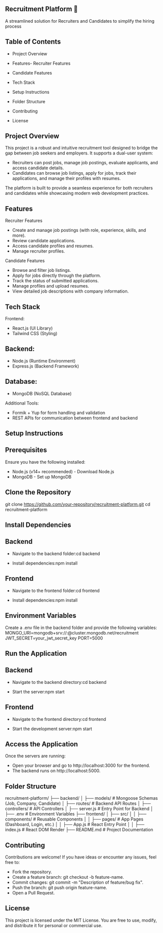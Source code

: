 ## Recruitment Platform 🎯

A streamlined solution for Recruiters and Candidates to simplify the hiring process
## Table of Contents
- Project Overview
- Features- Recruiter Features
- Candidate Features

- Tech Stack
- Setup Instructions
- Folder Structure
- Contributing
- License


## Project Overview
This project is a robust and intuitive recruitment tool designed to bridge the gap between job seekers and employers. It supports a dual-user system:
- Recruiters can post jobs, manage job postings, evaluate applicants, and access candidate details.
- Candidates can browse job listings, apply for jobs, track their applications, and manage their profiles with resumes.

The platform is built to provide a seamless experience for both recruiters and candidates while showcasing modern web development practices.

## Features
Recruiter Features
- Create and manage job postings (with role, experience, skills, and more).
- Review candidate applications.
- Access candidate profiles and resumes.
- Manage recruiter profiles.

Candidate Features
- Browse and filter job listings.
- Apply for jobs directly through the platform.
- Track the status of submitted applications.
- Manage profiles and upload resumes.
- View detailed job descriptions with company information.


## Tech Stack
Frontend:
- React.js (UI Library)
- Tailwind CSS (Styling)

## Backend:
- Node.js (Runtime Environment)
- Express.js (Backend Framework)

## Database:
- MongoDB (NoSQL Database)

Additional Tools:
- Formik + Yup for form handling and validation
- REST APIs for communication between frontend and backend


## Setup Instructions

## Prerequisites
Ensure you have the following installed:
- Node.js (v14+ recommended) - Download Node.js
- MongoDB - Set up MongoDB


## Clone the Repository
git clone https://github.com/your-repository/recruitment-platform.git
cd recruitment-platform



## Install Dependencies

## Backend
- Navigate to the backend folder:cd backend

- Install dependencies:npm install


## Frontend
- Navigate to the frontend folder:cd frontend

- Install dependencies:npm install



## Environment Variables
Create a .env file in the backend folder and provide the following variables:
MONGO_URI=mongodb+srv://<username>:<password>@cluster.mongodb.net/recruitment
JWT_SECRET=your_jwt_secret_key
PORT=5000



## Run the Application
## Backend
- Navigate to the backend directory:cd backend

- Start the server:npm start


## Frontend
- Navigate to the frontend directory:cd frontend

- Start the development server:npm start



## Access the Application
Once the servers are running:
- Open your browser and go to http://localhost:3000 for the frontend.
- The backend runs on http://localhost:5000.


## Folder Structure
recruitment-platform/
├── backend/
│   ├── models/         # Mongoose Schemas (Job, Company, Candidate)
│   ├── routes/         # Backend API Routes
│   ├── controllers/    # API Controllers
│   ├── server.js       # Entry Point for Backend
│   ├── .env            # Environment Variables
├── frontend/
│   ├── src/
│   │   ├── components/ # Reusable Components
│   │   ├── pages/      # App Pages (Dashboard, Login, etc.)
│   │   ├── App.js      # React Entry Point
│   │   ├── index.js    # React DOM Render
├── README.md            # Project Documentation



## Contributing
Contributions are welcome! If you have ideas or encounter any issues, feel free to:
- Fork the repository.
- Create a feature branch: git checkout -b feature-name.
- Commit changes: git commit -m "Description of feature/bug fix".
- Push the branch: git push origin feature-name.
- Open a Pull Request.


## License
This project is licensed under the MIT License. You are free to use, modify, and distribute it for personal or commercial use.
